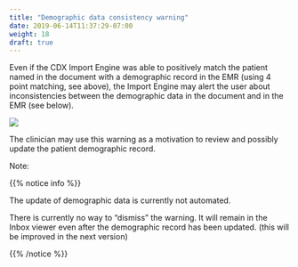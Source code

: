 ```yaml
---
title: "Demographic data consistency warning"
date: 2019-06-14T11:37:29-07:00
weight: 18
draft: true
---
```


Even if the CDX Import Engine was able to positively match the patient named in the document with a demographic record in the EMR (using 4 point matching, see above), the Import Engine may alert the user about inconsistencies between the demographic data in the document and in the EMR (see below).

![](https://paper-attachments.dropbox.com/s_D8F55B926E14BC491F2DAD18D930CB06AD57C72BB921C2ECDB6B0AA89F2D0027_1558125081142_image.png)


The clinician may use this warning as a motivation to review and possibly update the patient demographic record.

Note:



{{% notice info %}}
<p>The update of demographic data is currently not automated.</p>
<p>There is currently no way to “dismiss” the warning. It will remain in the Inbox viewer even after the demographic record has been updated. (this will be improved in the next version)</p>
</p>
{{% /notice %}}
